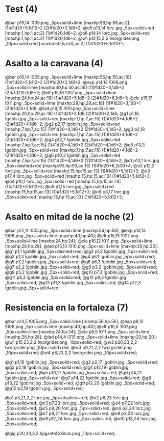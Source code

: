 # Test (4)
@bar p16,14 !005.png _5px+solid+lime [maxhp:56,hp:56,ac:2] (1)#1d20+5,1d12+2 (2)#1d20+3,1d8+2;
@o5 p13,14 !orc.jpg _5px+solid+red [maxhp:1,hp:1,ac:2] (1)#1d20,1d6+2;
@o6 p14,14 !orc.jpg _5px+solid+red [maxhp:1,hp:1,ac:2] (1)#1d20,1d6+2;
@w1 p12,15,2,2 !worgrider.png _10px+solid+red [maxhp:50,hp:50,ac:2] (1)#1d20+5,1d10+1; 

# Asalto a la caravana (4)

@bar p16,14 !005.png _5px+solid+lime [maxhp:56,hp:56,ac:16] (1)#1d20+5,1d12+2 (2)#1d20+3,1d8+2;
@exp p14,14 !006.png _5px+solid+lime [maxhp:40,hp:40,ac:16] (1)#1d20+4,1d8+2 (2)#1d20h,1d8+2; 
@elf p15,16 !007.png _5px+solid+lime [maxhp:24,hp:24,ac:18] (1)#1d20+5,1d8+2 (2)#1d20+6,1d8+1;
@cle p15,17 !011.png _5px+solid+lime [maxhp:28,hp:28,ac:18] (1)#1d20+3,1d8+1 (2)#1d20+2,1d8; 
@lad p18,15 !010.png _5px+solid+lime [maxhp:20,hp:20,ac:16] (1)#1d20+2,1d8 (2)#1d20+2,1d6;
@g1 p1,16 !goblin.jpg _5px+solid+red [maxhp:7,hp:7,ac:15] (1)#1d20+4,1d6+2 (2)#1d20+4,1d6+2; 
@g2 p2,17 !goblin.jpg _5px+solid+red [maxhp:7,hp:7,ac:15] (1)#1d20+4,1d6+2 (2)#1d20+4,1d6+2; 
@g3 p2,18 !goblin.jpg _5px+solid+red [maxhp:7,hp:7,ac:15] (1)#1d20+4,1d6+2 (2)#1d20+4,1d6+2; 
@g4 p12,7 !goblin.jpg _5px+solid+red [maxhp:7,hp:7,ac:15] (1)#1d20+4,1d6+2 (2)#1d20+4,1d6+2; 
@g5 p13,3 !goblin.jpg _5px+solid+red [maxhp:7,hp:7,ac:15] (1)#1d20+4,1d6+2 (2)#1d20+4,1d6+2; 
@g6 p10,2 !goblin.jpg _5px+solid+red [maxhp:7,hp:7,ac:15] (1)#1d20+4,1d6+2 (2)#1d20+4,1d6+2; 
@o1 p13,1 !orc.jpg _5px+dashed+red [maxhp:93,hp:93,ac:16] (1)#1d20+6,2d10+4; 
@o2 p12,2 !orc.jpg _5px+solid+red [maxhp:15,hp:15,ac:13] (1)#1d20+5,1d12+3; 
@o3 p17,4 !orc.jpg _5px+solid+red [maxhp:15,hp:15,ac:13] (1)#1d20+5,1d12+3; 
@o4 p10,1 !orc.jpg _5px+solid+red [maxhp:15,hp:15,ac:13] (1)#1d20+5,1d12+3; 
@o5 p1,15 !orc.jpg _5px+solid+red [maxhp:15,hp:15,ac:13] (1)#1d20+5,1d12+3; 
@o6 p3,17 !orc.jpg _5px+solid+red [maxhp:15,hp:15,ac:13] (1)#1d20+5,1d12+3;

# Asalto en mitad de la noche (2)
@bar p12,11 !005.png _5px+solid+lime [maxhp:56,hp:56]; 
@exp p13,13 !006.png _5px+solid+lime [maxhp:40,hp:40]; 
@elf p15,13 !007.png _5px+solid+lime [maxhp:24,hp:24]; 
@cle p16,12 !011.png _5px+solid+lime [maxhp:28,hp:28]; 
@lad p15,10 !010.png _5px+solid+lime [maxhp:20,hp:20];
@g1 p1,1 !goblin.jpg _5px+dashed+red; 
@g2 p1,2 !goblin.jpg _5px+solid+red; 
@g3 p1,3 !goblin.jpg _5px+solid+red; 
@g4 p6,1 !goblin.jpg _5px+solid+red; 
@g5 p7,2 !goblin.jpg _5px+solid+red; 
@g6 p6,3 !goblin.jpg _5px+solid+red; 
@g7 p2,2 !goblin.jpg _5px+solid+red; 
@g8 p3,2 !goblin.jpg _5px+solid+red; 
@g9 p5,2 !goblin.jpg _5px+solid+red; 
@g10 p7,3 !goblin.jpg _5px+solid+red;
@g11 p8,3 !goblin.jpg _5px+solid+red; 
@g12 p9,3 !goblin.jpg _5px+solid+red; 
@g13 p11,3 !goblin.jpg _5px+solid+red; 
@g14 p12,3 !goblin.jpg _5px+solid+red; 


# Resistencia en la fortaleza (7)

@bar p14,5 !005.png _5px+solid+lime [maxhp:56,hp:56]; @exp p9,12 !006.png _5px+solid+lime [maxhp:40,hp:40]; @elf p10,5 !007.png _5px+solid+lime [maxhp:24,hp:24]; @cle p6,5 !011.png _5px+solid+lime [maxhp:28,hp:28]; @lad p14,4 !010.png _5px+solid+lime [maxhp:20,hp:20];
@w1 p15,23,2,2 !worgrider.png _10px+solid+red; 
@w2 p20,23,2,2 !worgrider.png _10px+solid+red; 
@w3 p9,21,2,2 !worgrider.png _10px+solid+red; 
@w4 p8,23,2,2 !worgrider.png _10px+solid+red;

@g1 p1,16 !goblin.jpg _5px+solid+red; 
@g2 p2,17 !goblin.jpg _5px+solid+red; 
@g3 p2,18 !goblin.jpg _5px+solid+red; 
@g4 p12,19 !goblin.jpg _5px+solid+red; 
@g5 p13,21 !goblin.jpg _5px+solid+red;
@g6 p14,21 !goblin.jpg _5px+solid+red; 
@g7 p14,22 !goblin.jpg _5px+solid+red;
@g8 p13,22 !goblin.jpg _5px+solid+red; 
@g9 p12,20 !goblin.jpg _5px+solid+red;
@g10 p2,19 !goblin.jpg _5px+solid+red; 

@o1 p5,21,2,2 !orc.jpg _5px+dashed+red; 
@o2 p6,23 !orc.jpg _5px+solid+red; 
@o3 p7,23 !orc.jpg _5px+solid+red; 
@o4 p7,22 !orc.jpg _5px+solid+red; 
@o5 p9,20 !orc.jpg _5px+solid+red; 
@o6 p2,24 !orc.jpg _5px+solid+red;
@o7 p8,21 !orc.jpg _5px+solid+red; 
@o8 p3,24 !orc.jpg _5px+solid+red;
@o9 p12,24 !orc.jpg _5px+solid+red; 
@o10 p13,24 !orc.jpg _5px+solid+red;

@gig p20,20,3,3 !giganteColinas.png _10px+solid+red;

